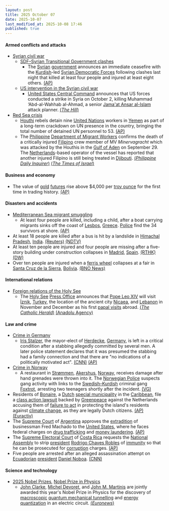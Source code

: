 ```yaml
---
layout: post
title: 2025 October 07
date: 2025-10-07
last_modified_at: 2025-10-08 17:46
published: true
---
```



#### Armed conflicts and attacks

* [Syrian civil war](https://en.wikipedia.org/wiki/Syrian_civil_war "Syrian civil war")
  * [SDF–Syrian Transitional Government clashes](https://en.wikipedia.org/wiki/SDF%E2%80%93Syrian_Transitional_Government_clashes_%282025%E2%80%93present%29 "SDF–Syrian Transitional Government clashes (2025–present)")
    * The [Syrian](https://en.wikipedia.org/wiki/Syria "Syria") [government](https://en.wikipedia.org/wiki/Syrian_transitional_government "Syrian transitional government") announces an immediate ceasefire with the [Kurdish](https://en.wikipedia.org/wiki/Kurds_in_Syria "Kurds in Syria")-led [Syrian Democratic Forces](https://en.wikipedia.org/wiki/Syrian_Democratic_Forces "Syrian Democratic Forces") following clashes last night that killed at least four people and injured at least eight others. [(AP)](https://apnews.com/article/syria-aleppo-clashes-sdf-sheikh-maqsoud-49ecf8d056e4558848c9c442eb22359f)
  * [US intervention in the Syrian civil war](https://en.wikipedia.org/wiki/US_intervention_in_the_Syrian_civil_war "US intervention in the Syrian civil war")
    * [United States Central Command](https://en.wikipedia.org/wiki/United_States_Central_Command "United States Central Command") announces that US forces conducted a strike in Syria on October 2, killing Muhammad ‘Abd-al-Wahhab al-Ahmad, a senior [Jama'at Ansar al-Islam](https://en.wikipedia.org/wiki/Jama%27at_Ansar_al-Islam "Jama'at Ansar al-Islam") attack planner. [(*The Hill*)](https://www.msn.com/en-us/news/other/us-military-kills-senior-al-qaeda-affiliated-attack-planner/ar-AA1O2UNd?ocid=BingNewsVerp)
* [Red Sea crisis](https://en.wikipedia.org/wiki/Red_Sea_crisis "Red Sea crisis")
  * [Houthi](https://en.wikipedia.org/wiki/Houthi "Houthi") rebels detain nine [United Nations](https://en.wikipedia.org/wiki/United_Nations "United Nations") workers in [Yemen](https://en.wikipedia.org/wiki/Yemen "Yemen") as part of a long-term crackdown on UN presence in the country, bringing the total number of detained UN personnel to 53. [(AP)](https://apnews.com/article/yemen-houthis-un-staff-crackdown-e718b7fd395d34b874b36796847c8f7e)
  * The [Philippine](https://en.wikipedia.org/wiki/Philippines "Philippines") [Department of Migrant Workers](https://en.wikipedia.org/wiki/Department_of_Migrant_Workers "Department of Migrant Workers") confirms the death of a critically injured [Filipino](https://en.wikipedia.org/wiki/Filipinos "Filipinos") crew member of MV *Minervagracht* which was attacked by the Houthis in the [Gulf of Aden](https://en.wikipedia.org/wiki/Gulf_of_Aden "Gulf of Aden") on September 29. The [Netherlands](https://en.wikipedia.org/wiki/Netherlands "Netherlands")-based operator of the vessel has reported that another injured Filipino is still being treated in [Djibouti](https://en.wikipedia.org/wiki/Djibouti "Djibouti"). [(*Philippine Daily Inquirer*)](https://newsinfo.inquirer.net/2120958/filseafarer-dies-after-september-29-houthi-attack-on-mv-minervagracht) [(*The Times of Israel*)](https://www.timesofisrael.com/crew-member-of-dutch-cargo-ship-dies-of-injuries-sustained-in-houthi-attack-last-week/)

#### Business and economy

* The value of [gold](https://en.wikipedia.org/wiki/Gold "Gold") [futures](https://en.wikipedia.org/wiki/Futures_contract "Futures contract") rise above $4,000 per [troy ounce](https://en.wikipedia.org/wiki/Troy_weight#Troy_ounce "Troy weight") for the first time in trading history. [(AP)](https://apnews.com/article/gold-record-price-silver-shutdown-fbe2b3c43780923569a7b5db1a55f06b)

#### Disasters and accidents

* [Mediterranean Sea migrant smuggling](https://en.wikipedia.org/wiki/Mediterranean_Sea_migrant_smuggling "Mediterranean Sea migrant smuggling")
  * At least four people are killed, including a child, after a boat carrying migrants sinks off the coast of [Lesbos](https://en.wikipedia.org/wiki/Lesbos "Lesbos"), [Greece](https://en.wikipedia.org/wiki/Greece "Greece"). [Police](https://en.wikipedia.org/wiki/Hellenic_Police "Hellenic Police") find the 34 survivors at shore. [(AP)](https://apnews.com/article/migration-greece-boat-sinking-lesbos-e6bf00ec84e45b7a4b301df934dc32b5)
* At least 18 people are killed after a bus is hit by a landslide in [Himachal Pradesh](https://en.wikipedia.org/wiki/Himachal_Pradesh "Himachal Pradesh"), [India](https://en.wikipedia.org/wiki/India "India"). [(Reuters)](https://www.reuters.com/world/india/least-10-people-killed-bus-accident-northern-india-2025-10-07/) [(NDTV)](https://www.ndtv.com/india-news/10-killed-after-bus-hit-by-landslide-in-himachals-bilaspur-district-9413350)
* At least ten people are injured and four people are missing after a five-story building under construction collapses in [Madrid](https://en.wikipedia.org/wiki/Madrid "Madrid"), [Spain](https://en.wikipedia.org/wiki/Spain "Spain"). [(RTHK)](https://news.rthk.hk/rthk/en/component/k2/1826288-20251007.htm?spTabChangeable=0) [(DW)](https://www.dw.com/en/spain-10-injured-4-missing-after-madrid-building-collapse/a-74266173)
* Over ten people are injured when a [ferris wheel](https://en.wikipedia.org/wiki/Ferris_wheel "Ferris wheel") collapses at a fair in [Santa Cruz de la Sierra](https://en.wikipedia.org/wiki/Santa_Cruz_de_la_Sierra "Santa Cruz de la Sierra"), [Bolivia](https://en.wikipedia.org/wiki/Bolivia "Bolivia"). [(BNO News)](https://bnonews.com/index.php/2025/10/several-injured-after-ferris-wheel-collapses-at-fair-in-bolivia/)

#### International relations

* [Foreign relations of the Holy See](https://en.wikipedia.org/wiki/Foreign_relations_of_the_Holy_See "Foreign relations of the Holy See")
  * The [Holy See](https://en.wikipedia.org/wiki/Holy_See "Holy See") [Press Office](https://en.wikipedia.org/wiki/Holy_See_Press_Office "Holy See Press Office") announces that [Pope Leo XIV](https://en.wikipedia.org/wiki/Pope_Leo_XIV "Pope Leo XIV") will visit [İznik](https://en.wikipedia.org/wiki/%C4%B0znik "İznik"), [Turkey](https://en.wikipedia.org/wiki/Turkey "Turkey"), the location of the ancient city [Nicaea](https://en.wikipedia.org/wiki/Nicaea "Nicaea"), and [Lebanon](https://en.wikipedia.org/wiki/Lebanon "Lebanon") in November and December as his first [papal visits](https://en.wikipedia.org/wiki/Papal_visit "Papal visit") abroad. [(*The Catholic Herald*)](https://thecatholicherald.com/article/pope-leo-xiv-to-visit-turkey-and-lebanon-in-first-apostolic-journey) [(Anadolu Agency)](https://www.aa.com.tr/en/europe/pope-leo-set-to-visit-turkiye-lebanon-in-his-1st-trip-abroad/3709923)

#### Law and crime

* [Crime in Germany](https://en.wikipedia.org/wiki/Crime_in_Germany "Crime in Germany")
  * [Iris Stalzer](https://en.wikipedia.org/wiki/Iris_Stalzer "Iris Stalzer"), the mayor-elect of [Herdecke](https://en.wikipedia.org/wiki/Herdecke "Herdecke"), [Germany](https://en.wikipedia.org/wiki/Germany "Germany"), is left in a critical condition after a stabbing allegedly committed by several men. A later police statement declares that it was presumed the stabbing had a family connection and that there are "no indications of a politically motivated act". [(CNN)](https://edition.cnn.com/2025/10/07/europe/germany-mayor-stabbing-herdecke-intl) [(AP)](https://apnews.com/article/germany-mayor-attack-herdecke-stabbing-0eef42f7127bed55cc54de6ec3729324)
* [Crime in Norway](https://en.wikipedia.org/wiki/Crime_in_Norway "Crime in Norway")
  * A restaurant in [Strømmen](https://en.wikipedia.org/wiki/Str%C3%B8mmen "Strømmen"), [Akershus](https://en.wikipedia.org/wiki/Akershus "Akershus"), [Norway](https://en.wikipedia.org/wiki/Norway "Norway"), receives damage after hand grenades were thrown into it. The [Norwegian Police](https://en.wikipedia.org/wiki/Norwegian_Police "Norwegian Police") suspects gang activity with links to the [Swedish–Kurdish](https://en.wikipedia.org/wiki/Kurds_in_Sweden "Kurds in Sweden") criminal gang [Foxtrot](https://en.wikipedia.org/wiki/Foxtrot_%28criminal_network%29 "Foxtrot (criminal network)"), arresting two teenagers shortly after the incident. [(VG)](https://www.vg.no/nyheter/i/Ey3yPo/to-paagrepet-etter-eksplosjon-paa-strommen)
* Residents of [Bonaire](https://en.wikipedia.org/wiki/Bonaire "Bonaire"), a [Dutch](https://en.wikipedia.org/wiki/Netherlands "Netherlands") [special municipality](https://en.wikipedia.org/wiki/Caribbean_Netherlands "Caribbean Netherlands") in the [Caribbean](https://en.wikipedia.org/wiki/Caribbean "Caribbean"), file a [class action lawsuit](https://en.wikipedia.org/wiki/Class_action_lawsuit "Class action lawsuit") backed by [Greenpeace](https://en.wikipedia.org/wiki/Greenpeace "Greenpeace") against the Netherlands accusing them of [failure to act](https://en.wikipedia.org/wiki/Omission_%28law%29 "Omission (law)") in protecting the island's residents against [climate change](https://en.wikipedia.org/wiki/Climate_change "Climate change"), as they are legally Dutch citizens. [(AP)](https://apnews.com/article/netherlands-climate-change-bonaire-hague-court-b1b1f134a51169cfa540d5b3abf81fd9) [(Euractiv)](https://www.euractiv.com/news/bonaire-residents-take-netherlands-to-court-over-climate/)
* The [Supreme Court](https://en.wikipedia.org/wiki/Supreme_Court_of_Argentina "Supreme Court of Argentina") of [Argentina](https://en.wikipedia.org/wiki/Argentina "Argentina") approves the [extradition](https://en.wikipedia.org/wiki/Extradition "Extradition") of businessman Fred Machado to the [United States](https://en.wikipedia.org/wiki/United_States "United States"), where he faces federal charges on [drug trafficking](https://en.wikipedia.org/wiki/Drug_trafficking "Drug trafficking") and [money laundering](https://en.wikipedia.org/wiki/Money_laundering "Money laundering"). [(AP)](https://apnews.com/article/argentina-javier-milei-extradition-fred-machado-jose-luis-espert-1ad1592aa2d418d8ddd871b0c8af918b)
* The [Supreme Electoral Court](https://en.wikipedia.org/wiki/Supreme_Electoral_Court_of_Costa_Rica "Supreme Electoral Court of Costa Rica") of [Costa Rica](https://en.wikipedia.org/wiki/Costa_Rica "Costa Rica") requests the [National Assembly](https://en.wikipedia.org/wiki/History_of_the_Costa_Rican_legislature "History of the Costa Rican legislature") to strip [president](https://en.wikipedia.org/wiki/President_of_Costa_Rica "President of Costa Rica") [Rodrigo Chaves Robles](https://en.wikipedia.org/wiki/Rodrigo_Chaves_Robles "Rodrigo Chaves Robles") of [immunity](https://en.wikipedia.org/wiki/Immunity_from_prosecution_%28international_law%29 "Immunity from prosecution (international law)") so that he can be prosecuted for [corruption](https://en.wikipedia.org/wiki/Corruption "Corruption") charges. [(AP)](https://apnews.com/article/costa-rica-president-chaves-immunity-ff11b0cbc50f134f61efdf930eb73d9c)
* Five people are arrested after an alleged assassination attempt on [Ecuadorian](https://en.wikipedia.org/wiki/Ecuador "Ecuador") [president](https://en.wikipedia.org/wiki/President_of_Ecuador "President of Ecuador") [Daniel Noboa](https://en.wikipedia.org/wiki/Daniel_Noboa "Daniel Noboa"). [(CNN)](https://edition.cnn.com/2025/10/07/americas/ecuador-president-noboa-assassination-attempt-latam-intl)

#### Science and technology

* [2025 Nobel Prizes](https://en.wikipedia.org/wiki/2025_Nobel_Prizes "2025 Nobel Prizes"), [Nobel Prize in Physics](https://en.wikipedia.org/wiki/Nobel_Prize_in_Physics "Nobel Prize in Physics")
  * [John Clarke](https://en.wikipedia.org/wiki/John_Clarke_%28physicist%29 "John Clarke (physicist)"), [Michel Devoret](https://en.wikipedia.org/wiki/Michel_Devoret "Michel Devoret"), and [John M. Martinis](https://en.wikipedia.org/wiki/John_M._Martinis "John M. Martinis") are jointly awarded this year's Nobel Prize in Physics for the discovery of [macroscopic](https://en.wikipedia.org/wiki/Macroscopic_quantum_phenomena "Macroscopic quantum phenomena") [quantum mechanical tunnelling](https://en.wikipedia.org/wiki/Quantum_tunnelling "Quantum tunnelling") and [energy quantization](https://en.wikipedia.org/wiki/Quantization_%28physics%29 "Quantization (physics)") in an electric circuit. [(*Euronews*)](https://www.euronews.com/next/2025/10/07/three-scientists-win-nobel-prize-in-physics-for-work-on-quantum-mechanics)

